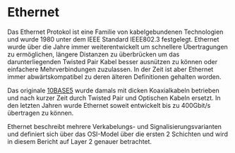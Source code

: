 # Ethernet

Das Ethernet Protokol ist eine Familie von kabelgebundenen Technologien und wurde 1980 unter dem IEEE Standard IEEE802.3 festgelegt. Ethernet wurde über die Jahre immer weiterentwickelt um schnellere Übertragungen zu ermöglichen, längere Distanzen zu überbrücken um das darunterliegenden Twisted Pair Kabel besser ausnützen zu können oder einfachere Mehrverbindungen zuzulassen. In der Zeit ist aber Ethernet immer abwärtskompatibel zu deren älteren Definitionen gehalten worden.

Das originale [10BASE5](https://en.wikipedia.org/wiki/10BASE5) wurde damals mit dicken Koaxialkabeln betrieben und nach kurzer Zeit durch Twisted Pair und Optischen Kabeln ersetzt. In den letzten Jahren wurde Ethernet soweit entwickelt bis zu 400Gbit/s übertragen zu können. 

Ethernet beschreibt mehrere Verkabelungs- und Signalisierungsvarianten und definiert sich über das OSI-Model über die ersten 2 Schichten und wird in diesem Bericht auf Layer 2 genauer betrachtet.

